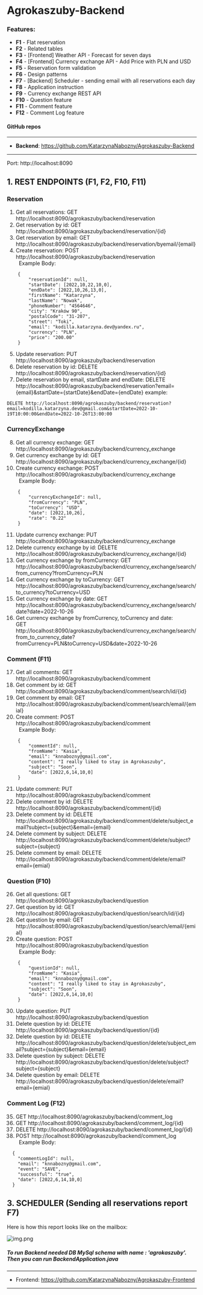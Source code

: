 # Agrokaszuby-Backend

### **Features**:
* **F1** - Flat reservation
* **F2** - Related tables
* **F3** - [Frontend] Weather API - Forecast for seven days
* **F4** - [Frontend] Currency exchange API - Add Price with PLN and USD
* **F5** - Reservation form validation
* **F6** - Design patterns
* **F7** - [Backend] Scheduler - sending email with all reservations each day
* **F8** - Application instruction
* **F9** - Currency exchange REST API
* **F10** - Question feature
* **F11** - Comment feature
* **F12** - Comment Log feature

#### GitHub repos

------
* **Backend**: https://github.com/KatarzynaNabozny/Agrokaszuby-Backend 
------
Port: http://localhost:8090 

## 1. REST ENDPOINTS (F1, F2, F10, F11)

### Reservation
1. Get all reservations: GET http://localhost:8090/agrokaszuby/backend/reservation
2. Get reservation by id: GET http://localhost:8090/agrokaszuby/backend/reservation/{id}
3. Get reservation by email: GET http://localhost:8090/agrokaszuby/backend/reservation/byemail/{email}
4. Create reservation: POST http://localhost:8090/agrokaszuby/backend/reservation \
  &nbsp;&nbsp;Example Body:
```
    {
        "reservationId": null,
        "startDate": [2022,10,22,10,0],
        "endDate": [2022,10,26,13,0],
        "firstName": "Katarzyna",
        "lastName": "Nowak",
        "phoneNumber": "4564646",
        "city": "Kraków 90",
        "postalCode": "31-207",
        "street": "Toki",
        "email": "kodilla.katarzyna.dev@yandex.ru",
        "currency": "PLN",
        "price": "200.00"
    }
```
5. Update reservation: PUT http://localhost:8090/agrokaszuby/backend/reservation
6. Delete reservation by id: DELETE http://localhost:8090/agrokaszuby/backend/reservation/{id} 
7. Delete reservation by email, startDate and endDate:
DELETE http://localhost:8090/agrokaszuby/backend/reservation?email={email}&startDate={startDate}&endDate={endDate} 
example:
```
DELETE http://localhost:8090/agrokaszuby/backend/reservation?email=kodilla.katarzyna.dev@gmail.com&startDate=2022-10-19T10:00:00&endDate=2022-10-26T13:00:00 
```
### CurrencyExchange
8. Get all currency exchange: GET http://localhost:8090/agrokaszuby/backend/currency_exchange
9. Get currency exchange by id: GET http://localhost:8090/agrokaszuby/backend/currency_exchange/{id}
10. Create currency exchange: POST http://localhost:8090/agrokaszuby/backend/currency_exchange \
   &nbsp;&nbsp;Example Body:
```
    {
        "currencyExchangeId": null,
        "fromCurrency": "PLN",
        "toCurrency": "USD",
        "date": [2022,10,26],
        "rate": "0.22"
    }
```
11. Update currency exchange: PUT http://localhost:8090/agrokaszuby/backend/currency_exchange
12. Delete currency exchange by id: DELETE http://localhost:8090/agrokaszuby/backend/currency_exchange/{id}
13. Get currency exchange by fromCurrency: GET http://localhost:8090/agrokaszuby/backend/currency_exchange/search/from_currency?fromCurrency=PLN
14. Get currency exchange by toCurrency: GET http://localhost:8090/agrokaszuby/backend/currency_exchange/search/to_currency?toCurrency=USD
15. Get currency exchange by date: GET http://localhost:8090/agrokaszuby/backend/currency_exchange/search/date?date=2022-10-26
16. Get currency exchange by fromCurrency, toCurrency and date: \
GET http://localhost:8090/agrokaszuby/backend/currency_exchange/search/from_to_currency_date?fromCurrency=PLN&toCurrency=USD&date=2022-10-26

### Comment (F11)

17. Get all comments: GET http://localhost:8090/agrokaszuby/backend/comment
18. Get comment by id: GET http://localhost:8090/agrokaszuby/backend/comment/search/id/{id}
19. Get comment by email: GET http://localhost:8090/agrokaszuby/backend/comment/search/email/{emial}
20. Create comment: POST http://localhost:8090/agrokaszuby/backend/comment \
    &nbsp;&nbsp;Example Body:
```
    {
        "commentId": null,
        "fromName": "Kasia",
        "email": "knnabozny@gmail.com",
        "content": "I really liked to stay in Agrokaszuby",
        "subject": "Soon",
        "date": [2022,6,14,10,0]
    }
```
21. Update comment: PUT http://localhost:8090/agrokaszuby/backend/comment 
22. Delete comment by id: DELETE http://localhost:8090/agrokaszuby/backend/comment/{id}
23. Delete comment by id: DELETE http://localhost:8090/agrokaszuby/backend/comment/delete/subject_email?subject={subject}&email={email}
24. Delete comment by subject: DELETE http://localhost:8090/agrokaszuby/backend/comment/delete/subject?subject={subject}
25. Delete comment by email: DELETE http://localhost:8090/agrokaszuby/backend/comment/delete/email?email={emial}

### Question (F10)

26. Get all questions: GET http://localhost:8090/agrokaszuby/backend/question
27. Get question by id: GET http://localhost:8090/agrokaszuby/backend/question/search/id/{id}
28. Get question by email: GET http://localhost:8090/agrokaszuby/backend/question/search/email/{emial}
29. Create question: POST http://localhost:8090/agrokaszuby/backend/question \
    &nbsp;&nbsp;Example Body:
```
    {
        "questionId": null,
        "fromName": "Kasia",
        "email": "knnabozny@gmail.com",
        "content": "I really liked to stay in Agrokaszuby",
        "subject": "Soon",
        "date": [2022,6,14,10,0]
    }
```
30. Update question: PUT http://localhost:8090/agrokaszuby/backend/question
31. Delete question by id: DELETE http://localhost:8090/agrokaszuby/backend/question/{id}
32. Delete question by id: DELETE http://localhost:8090/agrokaszuby/backend/question/delete/subject_email?subject={subject}&email={email}
33. Delete question by subject: DELETE http://localhost:8090/agrokaszuby/backend/question/delete/subject?subject={subject}
34. Delete question by email: DELETE http://localhost:8090/agrokaszuby/backend/question/delete/email?email={emial}

### Comment Log (F12)

35. GET http://localhost:8090/agrokaszuby/backend/comment_log
36. GET http://localhost:8090/agrokaszuby/backend/comment_log/{id}
37. DELETE http://localhost:8090/agrokaszuby/backend/comment_log/{id}
38. POST http://localhost:8090/agrokaszuby/backend/comment_log \
    &nbsp;&nbsp;Example Body:
```
  {
	"commentLogId": null,
	"email": "knnabozny@gmail.com",
    "event": "SAVE",
    "successful": "true",
    "date": [2022,6,14,10,0]
  }
```


## 3. SCHEDULER (Sending all reservations report F7)
Here is how this report looks like on the mailbox:

![img.png](src/main/resources/static/scheduler_email.png)


##### To run Backend needed DB MySql schema with name : '**agrokaszuby**'. Then you can run **BackendApplication.java**

------
* Frontend: https://github.com/KatarzynaNabozny/Agrokaszuby-Frontend 
------




